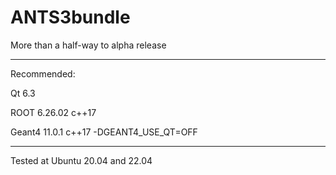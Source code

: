 # ANTS3bundle

More than a half-way to alpha release

---

Recommended:

Qt 6.3

ROOT 6.26.02     c++17

Geant4 11.0.1    c++17  -DGEANT4_USE_QT=OFF

---

Tested at Ubuntu 20.04 and 22.04
